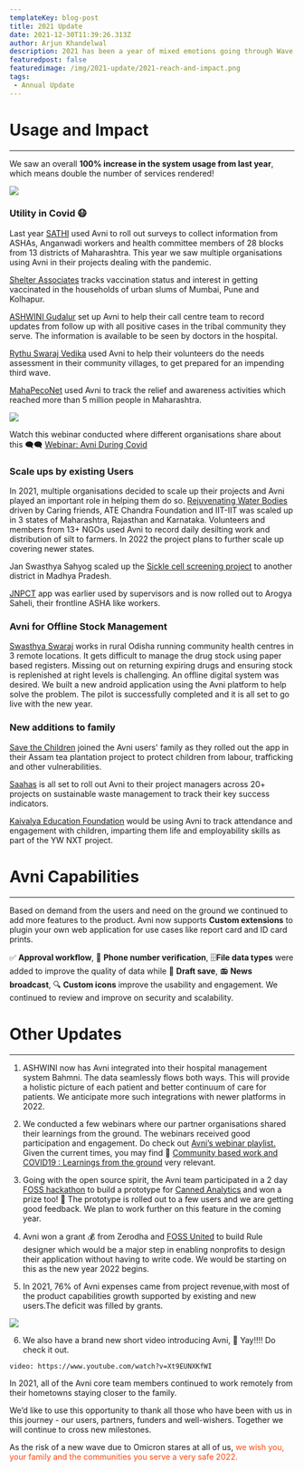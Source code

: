 ```yaml
---
templateKey: blog-post
title: 2021 Update
date: 2021-12-30T11:39:26.313Z
author: Arjun Khandelwal
description: 2021 has been a year of mixed emotions going through Wave 2 of the pandemic, hopes from the availability of vaccines and then again the scare of a new wave. As we went through this, Avni product and community has both consolidated and grown. Read on to know more.
featuredpost: false
featuredimage: /img/2021-update/2021-reach-and-impact.png
tags:
 - Annual Update
---
```

# Usage and Impact
----------------
We saw an overall **100% increase in the system usage from last year**, which means double the number of services rendered!

![](/img/2021-update/2021-reach-and-impact.png)

### Utility in Covid 😷
Last year <a href="https://sathicehat.org/" target="_blank" rel="noopener noreferrer">SATHI</a> used Avni to roll out surveys to collect information from ASHAs, Anganwadi workers and health committee members of 28 blocks from 13 districts of Maharashtra. This year we saw multiple organisations using Avni in their projects dealing with the pandemic. 

<a href="https://avniproject.org/blog/shelter-journey-remoulding-data-collection-paper-kobotoolbox-avni/" target="_blank" rel="noopener noreferrer">Shelter Associates</a> tracks vaccination status and interest in getting vaccinated in the households of urban slums of Mumbai, Pune and Kolhapur. 

<a href="https://avniproject.org/blog/how-avni-has-become-pillar-of-community-MIS-at-ASHWINI/" target="_blank" rel="noopener noreferrer">ASHWINI Gudalur</a> set up Avni to help their call centre team to record updates from follow up with all positive cases in the tribal community they serve. The information is available to be seen by doctors in the hospital. 

<a href="https://rsvonline.org/about-rsv/" target="_blank" rel="noopener noreferrer">Rythu Swaraj Vedika</a> used Avni to help their volunteers do the needs assessment in their community villages, to get prepared for an impending third wave. 

<a href="https://avniproject.org/case-studies/mahapeconet-use-of-avni-in-covid-relief" target="_blank" rel="noopener noreferrer">MahaPecoNet</a> used Avni to track the relief and awareness activities which reached more than 5 million people in Maharashtra.

![](/img/2021-update/avni-in-covid-mpn.png)

Watch this webinar conducted where different organisations share about this 🗨️🗨 <a href="https://www.youtube.com/watch?v=kHagSqKyZxQ&list=PLEy8ff0CKDBma3KoU5fmCJ5Te9zsiuG2a&index=8" target="_blank" rel="noopener noreferrer">Webinar: Avni During Covid</a>

### Scale ups by existing Users
In 2021, multiple organisations decided to scale up their projects and Avni played an important role in helping them do so. <a href="https://avniproject.org/case-studies/dam-and-water-bodies-desilting-work-monitoring-1" target="_blank" rel="noopener noreferrer">Rejuvenating Water Bodies</a> driven by Caring friends, ATE Chandra Foundation and IIT-IIT was scaled up in 3 states of Maharashtra, Rajasthan and Karnataka. Volunteers and members from 13+ NGOs used Avni to record daily desilting work and distribution of silt to farmers. In 2022 the project plans to further scale up covering newer states. 

Jan Swasthya Sahyog scaled up the <a href="https://avniproject.org/case-studies/avni-for-sickle-cell-disease-screening-and-treatment" target="_blank" rel="noopener noreferrer">Sickle cell screening project</a> to another district in Madhya Pradesh. 

<a href="https://avniproject.org/case-studies/use-of-avni-in-jnpct-malnutrition-project-case-study" target="_blank" rel="noopener noreferrer">JNPCT</a> app was earlier used by supervisors and is now rolled out to Arogya Saheli, their frontline ASHA like workers.

### Avni for Offline Stock Management
<a href="http://www.swasthyaswaraj.org/" target="_blank" rel="noopener noreferrer">Swasthya Swaraj</a> works in rural Odisha running community health centres in 3 remote locations. It gets difficult to manage the drug stock using paper based registers. Missing out on returning expiring drugs and ensuring stock is replenished at right levels is challenging. An offline digital system was desired. We built a new android application using the Avni platform to help solve the problem. The pilot is successfully completed and it is all set to go live with the new year.

### New additions to family
<a href="https://www.savethechildren.in/" target="_blank" rel="noopener noreferrer">Save the Children</a> joined the Avni users' family as they rolled out the app in their Assam tea plantation project to protect children from labour, trafficking and other vulnerabilities. 

<a href="https://www.saahas.org/" target="_blank" rel="noopener noreferrer">Saahas</a> is all set to roll out Avni to their project managers across 20+ projects on sustainable waste management to track their key success indicators. 

<a href="https://kaivalyaeducation.org/" target="_blank" rel="noopener noreferrer">Kaivalya Education Foundation</a> would be using Avni to track attendance and engagement with children, imparting them life and employability skills as part of the YW NXT project.

# Avni Capabilities
----------------
Based on demand from the users and need on the ground we continued to add more features to the product. Avni now supports **Custom extensions** to plugin your own web application for use cases like report card and ID card prints.

 ✅ **Approval workflow**, 📱 **Phone number verification**, 🗄️**File data types** were added to improve the quality of data while 📨 **Draft save**, 📻 **News broadcast**, 🔍 **Custom icons** improve the usability and engagement. We continued to review and improve on security and scalability.

# Other Updates
----------------
1. ASHWINI now has Avni integrated into their hospital management system Bahmni. The data seamlessly flows both ways. This will provide a holistic picture of each patient and better continuum of care for patients. We anticipate more such integrations with newer platforms in 2022.


2. We conducted a few webinars where our partner organisations shared their learnings from the ground. The webinars received good participation and engagement. Do check out <a href="https://youtube.com/playlist?list=PLEy8ff0CKDBma3KoU5fmCJ5Te9zsiuG2a" target="_blank" rel="noopener noreferrer">Avni’s webinar playlist.</a> Given the current times, you may find 🎥 <a href="https://youtu.be/GbhaCzG3YqY" target="_blank" rel="noopener noreferrer"> Community based work and COVID19 : Learnings from the ground</a> very relevant.

3. Going with the open source spirit, the Avni team participated in a 2 day <a href="https://forum.fossunited.org/t/foss-hack-2021-results/957" target="_blank" rel="noopener noreferrer">FOSS hackathon</a> to build a prototype for <a href="https://fossunited.org/" target="_blank" rel="noopener noreferrer">Canned Analytics</a> and won a prize too! 🏅 The prototype is rolled out to a few users and we are getting good feedback. We plan to work further on this feature in the coming year.


4. Avni won a grant 💰 from Zerodha and <a href="https://fossunited.org/" target="_blank" rel="noopener noreferrer">FOSS United</a> to build Rule designer which would be a major step in enabling nonprofits to design their application without having to write code. We would be starting on this as the new year 2022 begins.


5. In 2021, 76% of Avni expenses came from project revenue,with most of the product capabilities growth supported by existing and new users.The deficit was filled by grants.

![](/img/2021-update/avni-sustainability.png)


6. We also have a brand new short video introducing Avni, 🎥 Yay!!!! Do check it out.

`video: https://www.youtube.com/watch?v=Xt9EUNXKfWI`

In 2021, all of the Avni core team members continued to work remotely from their hometowns staying closer to the family.

We’d like to use this opportunity to thank all those who have been with us in this journey - our users, partners, funders and well-wishers. Together we will continue to cross new milestones.

As the risk of a new wave due to Omicron stares at all of us, <span style="color:#ff470f">we wish you, your family and the communities you serve a very safe 2022.</span>




